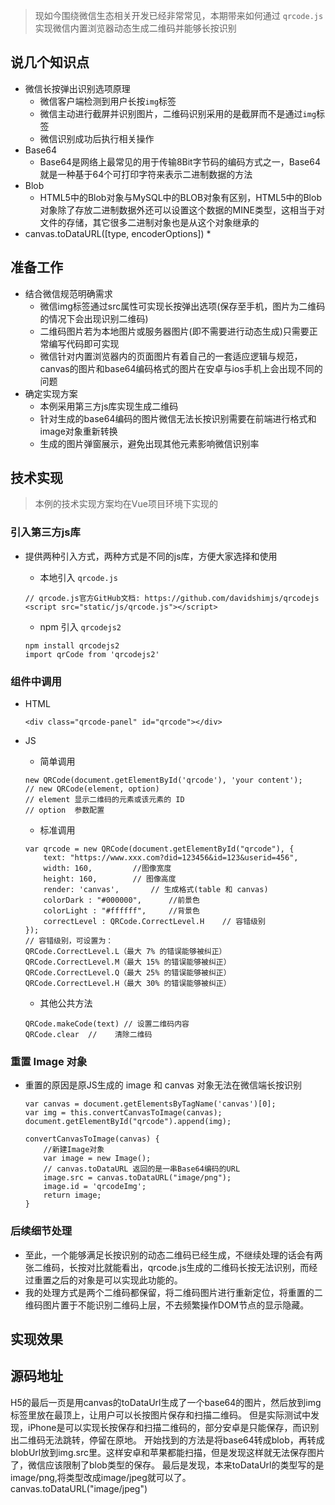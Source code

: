> 现如今围绕微信生态相关开发已经非常常见，本期带来如何通过 `qrcode.js` 实现微信内置浏览器动态生成二维码并能够长按识别

## 说几个知识点
* 微信长按弹出识别选项原理
	* 微信客户端检测到用户长按`img`标签
	* 微信主动进行截屏并识别图片，二维码识别采用的是截屏而不是通过`img`标签
	* 微信识别成功后执行相关操作
* Base64
	* Base64是网络上最常见的用于传输8Bit字节码的编码方式之一，Base64就是一种基于64个可打印字符来表示二进制数据的方法
* Blob
	* HTML5中的Blob对象与MySQL中的BLOB对象有区别，HTML5中的Blob对象除了存放二进制数据外还可以设置这个数据的MINE类型，这相当于对文件的存储，其它很多二进制对象也是从这个对象继承的
* canvas.toDataURL([type, encoderOptions])
	* 

## 准备工作
* 结合微信规范明确需求
	* 微信img标签通过src属性可实现长按弹出选项(保存至手机，图片为二维码的情况下会出现识别二维码)
	* 二维码图片若为本地图片或服务器图片(即不需要进行动态生成)只需要正常编写代码即可实现
	* 微信针对内置浏览器内的页面图片有着自己的一套适应逻辑与规范，canvas的图片和base64编码格式的图片在安卓与ios手机上会出现不同的问题
* 确定实现方案
	* 本例采用第三方js库实现生成二维码
	* 针对生成的base64编码的图片微信无法长按识别需要在前端进行格式和image对象重新转换
	* 生成的图片弹窗展示，避免出现其他元素影响微信识别率

## 技术实现
> 本例的技术实现方案均在Vue项目环境下实现的

### 引入第三方js库
* 提供两种引入方式，两种方式是不同的js库，方便大家选择和使用
	* 本地引入 `qrcode.js`
	
	```
	// qrcode.js官方GitHub文档: https://github.com/davidshimjs/qrcodejs
	<script src="static/js/qrcode.js"></script>
	```
	* npm 引入 `qrcodejs2`
	
	```
	npm install qrcodejs2
	import qrCode from 'qrcodejs2'
	```

### 组件中调用
* HTML

	```
	<div class="qrcode-panel" id="qrcode"></div>
	```
* JS
	* 简单调用
	
	```
	new QRCode(document.getElementById('qrcode'), 'your content');
	// new QRCode(element, option)
	// element 显示二维码的元素或该元素的 ID
	// option  参数配置
	```
	* 标准调用
	
	```
	var qrcode = new QRCode(document.getElementById("qrcode"), {
		text: "https://www.xxx.com?did=123456&id=123&userid=456",
		width: 160, 		//图像宽度
		height: 160,		// 图像高度
		render: 'canvas',		// 生成格式(table 和 canvas)
		colorDark : "#000000",		//前景色
		colorLight : "#ffffff",		//背景色
		correctLevel : QRCode.CorrectLevel.H    // 容错级别
	});
	// 容错级别，可设置为：
	QRCode.CorrectLevel.L（最大 7% 的错误能够被纠正）
	QRCode.CorrectLevel.M（最大 15% 的错误能够被纠正）
	QRCode.CorrectLevel.Q（最大 25% 的错误能够被纠正）
	QRCode.CorrectLevel.H（最大 30% 的错误能够被纠正）
	```
	* 其他公共方法
	
	```
	QRCode.makeCode(text) // 设置二维码内容
	QRCode.clear  // 	清除二维码
	```

### 重置 Image 对象
* 重置的原因是原JS生成的 image 和 canvas 对象无法在微信端长按识别

	```
	var canvas = document.getElementsByTagName('canvas')[0];
	var img = this.convertCanvasToImage(canvas);
	document.getElementById("qrcode").append(img);
	
	convertCanvasToImage(canvas) {
		//新建Image对象
		var image = new Image();
		// canvas.toDataURL 返回的是一串Base64编码的URL
		image.src = canvas.toDataURL("image/png");
		image.id = 'qrcodeImg';
		return image;
    }
	```

### 后续细节处理
* 至此，一个能够满足长按识别的动态二维码已经生成，不继续处理的话会有两张二维码，长按对比就能看出，qrcode.js生成的二维码长按无法识别，而经过重置之后的对象是可以实现此功能的。
* 我的处理方式是两个二维码都保留，将二维码图片进行重新定位，将重置的二维码图片置于不能识别二维码上层，不去频繁操作DOM节点的显示隐藏。

## 实现效果

## 源码地址

	
H5的最后一页是用canvas的toDataUrl生成了一个base64的图片，然后放到img标签里放在最顶上，让用户可以长按图片保存和扫描二维码。
但是实际测试中发现，iPhone是可以实现长按保存和扫描二维码的，部分安卓是只能保存，而识别出二维码无法跳转，停留在原地。
开始找到的方法是将base64转成blob，再转成blobUrl放到img.src里。这样安卓和苹果都能扫描，但是发现这样就无法保存图片了，微信应该限制了blob类型的保存。
最后是发现，本来toDataUrl的类型写的是image/png,将类型改成image/jpeg就可以了。
canvas.toDataURL("image/jpeg")
